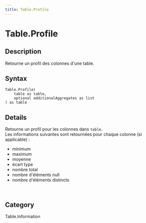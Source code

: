 ```yaml
---
title: Table.Profile
---
```


# Table.Profile


## Description

Retourne un profil des colonnes d&#39;une table.


## Syntax

```powerquery
Table.Profile(
    table as table,
    optional additionalAggregates as list
) as table
```


## Details

Retourne un profil pour les colonnes dans <code>table</code>.<br />Les informations suivantes sont retournées pour chaque colonne (si applicable) :<ul>  <li>minimum</li>  <li>maximum</li>  <li>moyenne</li>  <li>écart type</li>  <li>nombre total</li>  <li>nombre d'éléments null</li>  <li>nombre d'éléments distincts</li></ul><br />



## Category
Table.Information
